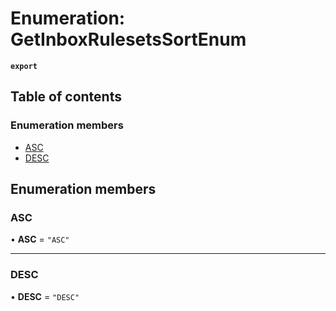 # Enumeration: GetInboxRulesetsSortEnum

**`export`**

## Table of contents

### Enumeration members

- [ASC](GetInboxRulesetsSortEnum.md#asc)
- [DESC](GetInboxRulesetsSortEnum.md#desc)

## Enumeration members

### ASC

• **ASC** = `"ASC"`

___

### DESC

• **DESC** = `"DESC"`
